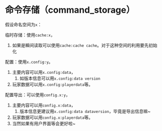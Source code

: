 # 命令存储（command_storage）
假设命名空间为`x`：

临时存储：使用`cache:x`，
1. 如果是瞬间读取可以使用`cache:cache cache`。对于这种空间的利用要先初始化

配置：使用`x.config:y`。
1. 主要内容可以用`x.config:data`，
   1. 如版本信息可以用`x.config:data version`
2. 玩家数据可以用`x.config:playerdata`等。

配置导出：可以使用`config.x:y`，
1. 主要内容可以用`config.x:data`，
   1. 版本信息更建议用`x.config:data dataversion`，毕竟是导出信息嘛~
2. 玩家数据可以用`config.x:playerdata`等。
3. 当然如果有用户界面等会更好啦~